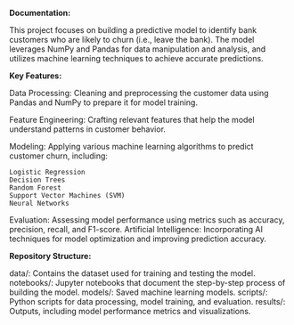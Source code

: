 **Documentation:**

This project focuses on building a predictive model to identify bank customers who are likely to churn (i.e., leave the bank). The model leverages NumPy and Pandas for data manipulation and analysis, and utilizes machine learning techniques to achieve accurate predictions.

**Key Features:**

Data Processing: Cleaning and preprocessing the customer data using Pandas and NumPy to prepare it for model training.

Feature Engineering: Crafting relevant features that help the model understand patterns in customer behavior.

Modeling: Applying various machine learning algorithms to predict customer churn, including:

    Logistic Regression
    Decision Trees
    Random Forest
    Support Vector Machines (SVM)
    Neural Networks
    
Evaluation: Assessing model performance using metrics such as accuracy, precision, recall, and F1-score.
Artificial Intelligence: Incorporating AI techniques for model optimization and improving prediction accuracy.

**Repository Structure:**

data/: Contains the dataset used for training and testing the model.
notebooks/: Jupyter notebooks that document the step-by-step process of building the model.
models/: Saved machine learning models.
scripts/: Python scripts for data processing, model training, and evaluation.
results/: Outputs, including model performance metrics and visualizations.
